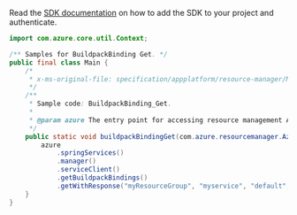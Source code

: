 Read the [SDK documentation](https://github.com/Azure/azure-sdk-for-java/blob/azure-resourcemanager_2.15.0/sdk/resourcemanager/azure-resourcemanager/README.md) on how to add the SDK to your project and authenticate.

```java
import com.azure.core.util.Context;

/** Samples for BuildpackBinding Get. */
public final class Main {
    /*
     * x-ms-original-file: specification/appplatform/resource-manager/Microsoft.AppPlatform/stable/2022-04-01/examples/BuildpackBinding_Get.json
     */
    /**
     * Sample code: BuildpackBinding_Get.
     *
     * @param azure The entry point for accessing resource management APIs in Azure.
     */
    public static void buildpackBindingGet(com.azure.resourcemanager.AzureResourceManager azure) {
        azure
            .springServices()
            .manager()
            .serviceClient()
            .getBuildpackBindings()
            .getWithResponse("myResourceGroup", "myservice", "default", "default", "myBuildpackBinding", Context.NONE);
    }
}
```
